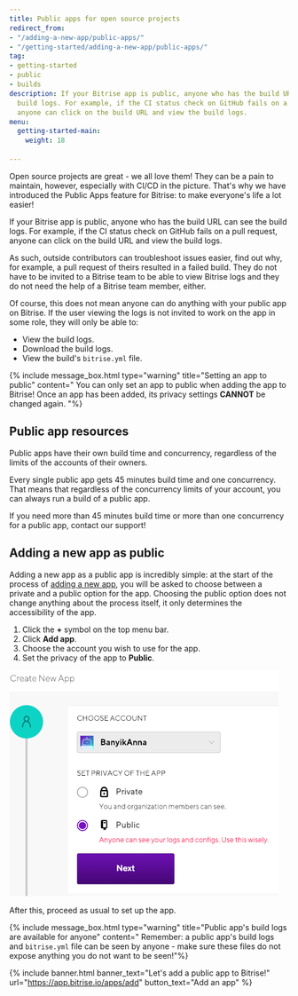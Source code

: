 ```yaml
---
title: Public apps for open source projects
redirect_from:
- "/adding-a-new-app/public-apps/"
- "/getting-started/adding-a-new-app/public-apps/"
tag:
- getting-started
- public
- builds
description: If your Bitrise app is public, anyone who has the build URL can see the
  build logs. For example, if the CI status check on GitHub fails on a pull request,
  anyone can click on the build URL and view the build logs.
menu:
  getting-started-main:
    weight: 18

---
```

Open source projects are great - we all love them! They can be a pain to maintain, however, especially with CI/CD in the picture. That's why we have introduced the Public Apps feature for Bitrise: to make everyone's life a lot easier!

If your Bitrise app is public, anyone who has the build URL can see the build logs. For example, if the CI status check on GitHub fails on a pull request, anyone can click on the build URL and view the build logs.

As such, outside contributors can troubleshoot issues easier, find out why, for example, a pull request of theirs resulted in a failed build. They do not have to be invited to a Bitrise team to be able to view Bitrise logs and they do not need the help of a Bitrise team member, either.

Of course, this does not mean anyone can do anything with your public app on Bitrise. If the user viewing the logs is not invited to work on the app in some role, they will only be able to:

* View the build logs.
* Download the build logs.
* View the build's `bitrise.yml` file.

{% include message_box.html type="warning" title="Setting an app to public" content=" You can only set an app to public when adding the app to Bitrise! Once an app has been added, its privacy settings **CANNOT** be changed again. "%}

## Public app resources

Public apps have their own build time and concurrency, regardless of the limits of the accounts of their owners.

Every single public app gets 45 minutes build time and one concurrency. That means that regardless of the concurrency limits of your account, you can always run a build of a public app.

If you need more than 45 minutes build time or more than one concurrency for a public app, contact our support!

## Adding a new app as public

Adding a new app as a public app is incredibly simple: at the start of the process of [adding a new app](/getting-started/adding-a-new-app/), you will be asked to choose between a private and a public option for the app. Choosing the public option does not change anything about the process itself, it only determines the accessibility of the app.

1. Click the **+** symbol on the top menu bar.
2. Click **Add app**.
3. Choose the account you wish to use for the app.
4. Set the privacy of the app to **Public**.

![](/img/publicapp.png)

After this, proceed as usual to set up the app.

{% include message_box.html type="warning" title="Public app's build logs are available for anyone" content=" Remember: a public app's build logs and `bitrise.yml` file can be seen by anyone - make sure these files do not expose anything you do not want to be seen!"%}

{% include banner.html banner_text="Let's add a public app to Bitrise!" url="https://app.bitrise.io/apps/add" button_text="Add an app" %}